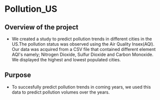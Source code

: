 # Pollution_US
## Overview of the project
- We created a study to predict pollution trends in different cities in the US.The pollution status was observed using the Air Quality Insex(AQI). Our data was acquired from a CSV file that contained different element AQI's namely; Nitrogen Dioxide, Sulfur Dioxide and Carbon Monoxide. We displayed the highest and lowest populated cities. 

## Purpose
- To succesfully predict pollution trends in coming years, we used this data to predict pollution volumes over the years. 
